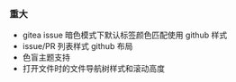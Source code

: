 ### 重大

- gitea issue 暗色模式下默认标签颜色匹配使用 github 样式
- issue/PR 列表样式 github 布局
- 色盲主题支持
- 打开文件时的文件导航树样式和滚动高度
